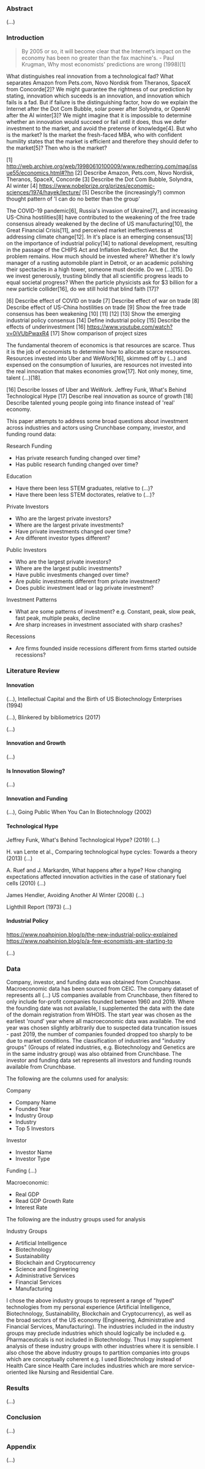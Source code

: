 ### Abstract

(...)

### Introduction
>By 2005 or so, it will become clear that the Internet’s impact on the economy has been no greater than the fax machine's. - Paul Krugman, Why most economists' predictions are wrong (1998)[1]

What distinguishes real innovation from a technological fad? What separates Amazon from Pets.com, Novo Nordisk from Theranos, SpaceX from Concorde[2]? We might guarantee the rightness of our prediction by stating, innovation which suceeds is an innovation, and innovation which fails is a fad. But if failure is the distinguishing factor, how do we explain the Internet after the Dot Com Bubble, solar power after Solyndra, or OpenAI after the AI winter[3]? We might imagine that it is impossible to determine whether an innovation would succeed or fail until it does, thus we defer investment to the market, and avoid the pretense of knowledge[4]. But who is the market? Is the market the fresh-faced MBA, who with confident humility states that the market is efficient and therefore they should defer to the market[5]? Then who is the market?

[1] http://web.archive.org/web/19980610100009/www.redherring.com/mag/issue55/economics.html#?hn
[2] Describe Amazon, Pets.com, Novo Nordisk, Theranos, SpaceX, Concorde
[3] Describe the Dot Com Bubble, Solyndra, AI winter
[4] https://www.nobelprize.org/prizes/economic-sciences/1974/hayek/lecture/
[5] Describe the (increasingly?) common thought pattern of 'I can do no better than the group'

The COVID-19 pandemic[6], Russia's invasion of Ukraine[7], and increasing US-China hostilities[8] have contributed to the weakening of the free trade consensus already weakened by the decline of US manufacturing[10], the Great Financial Crisis[11], and perceived market ineffectiveness at addressing climate change[12]. In it's place is an emerging consensus[13] on the importance of industrial policy[14] to national development, resulting in the passage of the CHIPS Act and Inflation Reduction Act. But the problem remains. How much should be invested where? Whether it's lowly manager of a rusting automobile plant in Detroit, or an academic polishing their spectacles in a high tower, someone must decide. Do we (...)[15]. Do we invest generously, trusting blindly that all scientific progress leads to equal societal progress? When the particle physicists ask for $3 billion for a new particle collider[16], do we still hold that blind faith [17]?

[6] Describe effect of COVID on trade
[7] Describe effect of war on trade
[8] Describe effect of US-China hostilities on trade
[9] Show the free trade consensus has been weakening
[10] 
[11]
[12]
[13] Show the emerging industrial policy consensus
[14] Define industrial policy
[15] Describe the effects of underinvestment
[16] https://www.youtube.com/watch?v=0iVUbPwaxR4
[17] Show comparison of project sizes

The fundamental theorem of economics is that resources are scarce. Thus it is the job of economists to determine how to allocate scarce resources. Resources invested into Uber and WeWork[16], skimmed off by (...) and expensed on the consumption of luxuries, are resources not invested into the real innovation that makes economies grow[17]. Not only money, time, talent (...)[18].

[16] Describe losses of Uber and WeWork. Jeffrey Funk, What's Behind Technological Hype
[17] Describe real innovation as source of growth
[18] Describe talented young people going into finance instead of 'real' economy.

This paper attempts to address some broad questions about investment across industries and actors using Crunchbase company, investor, and funding round data:

Research Funding
- Has private research funding changed over time?
- Has public research funding changed over time?

Education
- Have there been less STEM graduates, relative to (...)?
- Have there been less STEM doctorates, relative to (...)?

Private Investors
- Who are the largest private investors?
- Where are the largest private investments?
- Have private investments changed over time?
- Are different investor types different?

Public Investors
- Who are the largest private investors?
- Where are the largest public investments?
- Have public investments changed over time?
- Are public investments different from private investment?
- Does public investment lead or lag private investment?

Investment Patterns
- What are some patterns of investment? e.g. Constant, peak, slow peak, fast peak, multiple peaks, decline
- Are sharp increases in investment associated with sharp crashes?

Recessions
- Are firms founded inside recessions different from firms started outside recessions?

### Literature Review

#### Innovation

(...), Intellectual Capital and the Birth of US Biotechnology Enterprises (1994)

(...), Blinkered by bibliometrics (2017)

(...)

#### Innovation and Growth
(...)

#### Is Innovation Slowing?
(...)

#### Innovation and Funding

(...), Going Public When You Can In Biotechnology (2002)

#### Technological Hype

Jeffrey Funk, What's Behind Technological Hype? (2019)
(...)

H. van Lente et al., Comparing technological hype cycles: Towards a theory (2013)
(...)

A. Ruef and J. Markardm, What happens after a hype? How changing expectations affected innovation activities in the case of stationary fuel cells (2010)
(...)

James Hendler, Avoiding Another AI Winter (2008)
(...)

Lighthill Report (1973)
(...)

#### Industrial Policy

https://www.noahpinion.blog/p/the-new-industrial-policy-explained
https://www.noahpinion.blog/p/a-few-economists-are-starting-to

(...)

### Data
Company, investor, and funding data was obtained from Crunchbase. Macroeconomic data has been sourced from CEIC. The company dataset of represents all (...) US companies available from Crunchbase, then filtered to only include for-profit companies founded between 1960 and 2019. Where the founding date was not available, I supplemented the data with the date of the domain registration from WHOIS. The start year was chosen as the earliest 'round' year where all macroeconomic data was available. The end year was chosen slightly arbitrarily due to suspected data truncation issues - past 2019, the number of companies founded dropped too sharply to be due to market conditions. The classification of industries and "industry groups" (Groups of related industries, e.g. Biotechnology and Genetics are in the same industry group) was also obtained from Crunchbase. The investor and funding data set represents all investors and funding rounds available from Crunchbase.

The following are the columns used for analysis:

Company
- Company Name
- Founded Year
- Industry Group
- Industry
- Top 5 Investors

Investor
- Investor Name
- Investor Type

Funding
(...)

Macroeconomic:
- Real GDP
- Read GDP Growth Rate
- Interest Rate

The following are the industry groups used for analysis

Industry Groups
- Artificial Intelligence
- Biotechnology
- Sustainability
- Blockchain and Cryptocurrency
- Science and Engineering
- Administrative Services
- Financial Services
- Manufacturing

I chose the above industry groups to represent a range of "hyped" technologies from my personal experience (Artificial Intelligence, Biotechnology, Sustainability, Blockchain and Cryptocurrency), as well as the broad sectors of the US economy (Engineering, Administrative and Financial Services, Manufacturing). The industries included in the industry groups may preclude industries which should logically be included e.g. Pharmaceuticals is not included in Biotechnology. Thus I may supplement analysis of these industry groups with other industries where it is sensible. I also chose the above industry groups to partition companies into groups which are conceptually coherent e.g. I used Biotechnology instead of Health Care since Health Care includes industries which are more service-oriented like Nursing and Residential Care.

### Results

(...)

### Conclusion

(...)

### Appendix

(...)